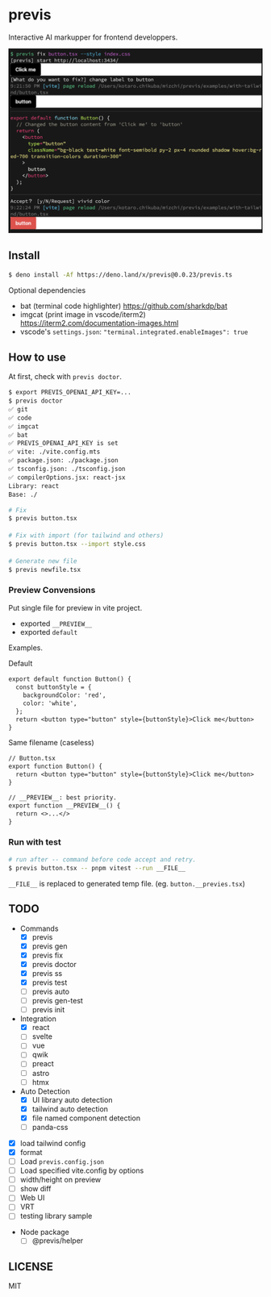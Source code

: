 # previs

Interactive AI markupper for frontend developpers.

![previs example](ss.png)

## Install

```bash
$ deno install -Af https://deno.land/x/previs@0.0.23/previs.ts
```

Optional dependencies

- bat (terminal code highlighter) https://github.com/sharkdp/bat
- imgcat (print image in vscode/iterm2) https://iterm2.com/documentation-images.html
- vscode's `settings.json`: `"terminal.integrated.enableImages": true`

## How to use

At first, check with `previs doctor`.

```bash
$ export PREVIS_OPENAI_API_KEY=...
$ previs doctor
✅ git
✅ code
✅ imgcat
✅ bat
✅ PREVIS_OPENAI_API_KEY is set
✅ vite: ./vite.config.mts
✅ package.json: ./package.json
✅ tsconfig.json: ./tsconfig.json
✅ compilerOptions.jsx: react-jsx
Library: react
Base: ./
```

```bash
# Fix
$ previs button.tsx

# Fix with import (for tailwind and others)
$ previs button.tsx --import style.css

# Generate new file
$ previs newfile.tsx
```

### Preview Convensions

Put single file for preview in vite project.

- exported `__PREVIEW__`
- exported `default`

Examples.

Default

```tsx
export default function Button() {
  const buttonStyle = {
    backgroundColor: 'red',
    color: 'white',
  };
  return <button type="button" style={buttonStyle}>Click me</button>
}
```

Same filename (caseless)

```tsx
// Button.tsx
export function Button() {
  return <button type="button" style={buttonStyle}>Click me</button>
}
```

```tsx
// __PREVIEW__: best priority.
export function __PREVIEW__() {
  return <>...</>
}
```


### Run with test

```bash
# run after -- command before code accept and retry.
$ previs button.tsx -- pnpm vitest --run __FILE__
```

`__FILE__` is replaced to generated temp file. (eg. `button.__previes.tsx`)

## TODO

- Commands
  - [x] previs
  - [x] previs gen
  - [x] previs fix
  - [x] previs doctor
  - [x] previs ss
  - [x] previs test
  - [ ] previs auto
  - [ ] previs gen-test
  - [ ] previs init
- Integration
  - [x] react
  - [ ] svelte
  - [ ] vue
  - [ ] qwik
  - [ ] preact
  - [ ] astro
  - [ ] htmx
- Auto Detection
  - [x] UI library auto detection
  - [x] tailwind auto detection
  - [x] file named component detection
  - [ ] panda-css
- [x] load tailwind config
- [x] format
- [ ] Load `previs.config.json`
- [ ] Load specified vite.config by options
- [ ] width/height on preview
- [ ] show diff
- [ ] Web UI
- [ ] VRT
- [ ] testing library sample
- Node package
  - [ ] @previs/helper

## LICENSE

MIT